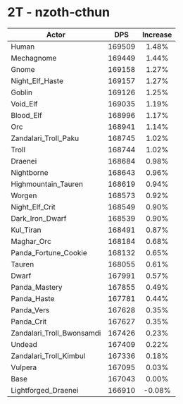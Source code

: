 # 2T - nzoth-cthun
| Actor | DPS | Increase |
|---|:---:|:---:|
|Human|169509|1.48%|
|Mechagnome|169449|1.44%|
|Gnome|169158|1.27%|
|Night_Elf_Haste|169157|1.27%|
|Goblin|169126|1.25%|
|Void_Elf|169035|1.19%|
|Blood_Elf|168996|1.17%|
|Orc|168941|1.14%|
|Zandalari_Troll_Paku|168745|1.02%|
|Troll|168744|1.02%|
|Draenei|168684|0.98%|
|Nightborne|168643|0.96%|
|Highmountain_Tauren|168619|0.94%|
|Worgen|168573|0.92%|
|Night_Elf_Crit|168549|0.90%|
|Dark_Iron_Dwarf|168539|0.90%|
|Kul_Tiran|168491|0.87%|
|Maghar_Orc|168184|0.68%|
|Panda_Fortune_Cookie|168132|0.65%|
|Tauren|168055|0.61%|
|Dwarf|167991|0.57%|
|Panda_Mastery|167855|0.49%|
|Panda_Haste|167781|0.44%|
|Panda_Vers|167628|0.35%|
|Panda_Crit|167627|0.35%|
|Zandalari_Troll_Bwonsamdi|167426|0.23%|
|Undead|167409|0.22%|
|Zandalari_Troll_Kimbul|167336|0.18%|
|Vulpera|167095|0.03%|
|Base|167043|0.00%|
|Lightforged_Draenei|166910|-0.08%|
